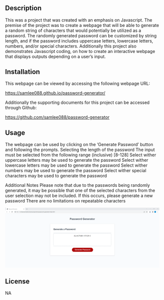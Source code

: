 # <password-generator>

## Description

This was a project that was created with an emphasis on Javascript. The premise of the project was to create a webpage that will be able to generate a random string of characters that would potentially be utilized as a password. The randomly generated password can be customized by string length, and if the password includes uppercase letters, lowercase letters, numbers, and/or special characters. Additionally this project also demonstrates Javascript coding, on how to create an interactive webpage that displays outputs depending on a user’s input.


## Installation

This webpage can be viewed by accessing the following webpage URL:

https://samlee088.github.io/password-generator/

Additionally the supporting documents for this project can be accessed through Github:

https://github.com/samlee088/password-generator


## Usage

The webpage can be used by clicking on the ‘Generate Password’ button and following the prompts. 
Selecting the length of the password
The input must be selected from the following range (inclusive) [8-128]
Select wither uppercase letters may be used to generate the password
Select wither lowercase letters may be used to generate the password
Select wither numbers may be used to generate the password
Select wither special characters may be used to generate the password

Additional Notes
Please note that due to the passwords being randomly generated, it may be possible that one of the selected characters from the user selection may not be included. If this occurs, please generate a new password
There are no limitations on repeatable characters


![picture showing a screenshot of the webpage with a randomly generated password](assets/images/password-generator-screenshot.png)

## License
NA
